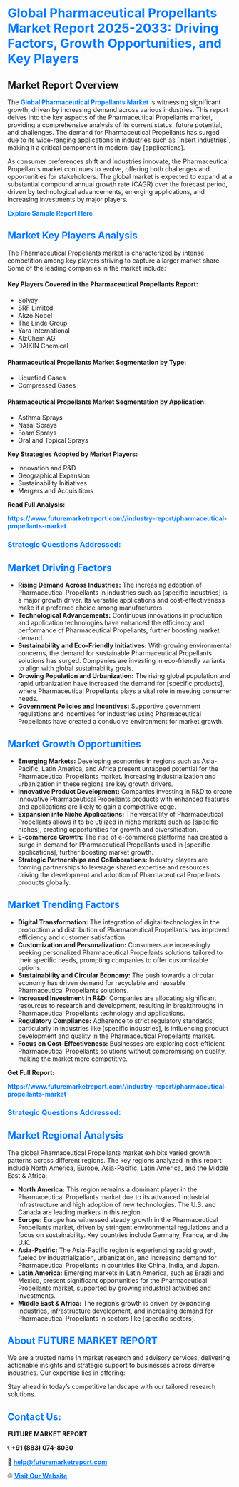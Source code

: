 <h1 style="color: #007BFF;">Global Pharmaceutical Propellants Market Report 2025-2033: Driving Factors, Growth Opportunities, and Key Players</h1>

<section id="overview">
<h2>Market Report Overview</h2>
<p>The <a href="https://www.futuremarketreport.com//industry-report/pharmaceutical-propellants-market" style="color: #007BFF; text-decoration: none;"><strong>Global Pharmaceutical Propellants Market</strong></a> is witnessing significant growth, driven by increasing demand across various industries. This report delves into the key aspects of the Pharmaceutical Propellants market, providing a comprehensive analysis of its current status, future potential, and challenges. The demand for Pharmaceutical Propellants has surged due to its wide-ranging applications in industries such as [insert industries], making it a critical component in modern-day [applications].</p>
<p>As consumer preferences shift and industries innovate, the Pharmaceutical Propellants market continues to evolve, offering both challenges and opportunities for stakeholders. The global market is expected to expand at a substantial compound annual growth rate (CAGR) over the forecast period, driven by technological advancements, emerging applications, and increasing investments by major players.</p>
</section>

<section id="overview">
<p><a href="https://www.futuremarketreport.com//request-sample/reportId=59524" style="color: #007BFF; text-decoration: none;"><strong>Explore Sample Report Here</strong></a></p>
</section>

<section id="key-players">
<h2 style="color: #007BFF;">Market Key Players Analysis</h2>
<p>The Pharmaceutical Propellants market is characterized by intense competition among key players striving to capture a larger market share. Some of the leading companies in the market include:</p>
<h4>Key Players Covered in the Pharmaceutical Propellants Report:</h4>
<ul><li>Solvay</li><li>SRF Limited</li><li>Akzo Nobel</li><li>The Linde Group</li><li>Yara International</li><li>AlzChem AG</li><li>DAIKIN Chemical</li></ul>
<h4>Pharmaceutical Propellants Market Segmentation by Type:</h4>
<ul><li>Liquefied Gases</li><li>Compressed Gases</li></ul>

<h4>Pharmaceutical Propellants Market Segmentation by Application:</h4>
<ul><li>Asthma Sprays</li><li>Nasal Sprays</li><li>Foam Sprays</li><li>Oral and Topical Sprays</li></ul>
<p><strong>Key Strategies Adopted by Market Players:</strong></p>
<ul>
<li>Innovation and R&D</li>
<li>Geographical Expansion</li>
<li>Sustainability Initiatives</li>
<li>Mergers and Acquisitions</li>
</ul>
</section>

<section>
<p><strong>Read Full Analysis: </strong></p><a href="https://www.futuremarketreport.com//industry-report/pharmaceutical-propellants-market" style="color: #007BFF; text-decoration: none;"><strong>https://www.futuremarketreport.com//industry-report/pharmaceutical-propellants-market</strong></a>
<h3 style="color: #007BFF;">Strategic Questions Addressed:</h3>
</section>

<section id="driving-factors">
<h2 style="color: #007BFF;">Market Driving Factors</h2>
<ul>
<li><strong>Rising Demand Across Industries:</strong> The increasing adoption of Pharmaceutical Propellants in industries such as [specific industries] is a major growth driver. Its versatile applications and cost-effectiveness make it a preferred choice among manufacturers.</li>
<li><strong>Technological Advancements:</strong> Continuous innovations in production and application technologies have enhanced the efficiency and performance of Pharmaceutical Propellants, further boosting market demand.</li>
<li><strong>Sustainability and Eco-Friendly Initiatives:</strong> With growing environmental concerns, the demand for sustainable Pharmaceutical Propellants solutions has surged. Companies are investing in eco-friendly variants to align with global sustainability goals.</li>
<li><strong>Growing Population and Urbanization:</strong> The rising global population and rapid urbanization have increased the demand for [specific products], where Pharmaceutical Propellants plays a vital role in meeting consumer needs.</li>
<li><strong>Government Policies and Incentives:</strong> Supportive government regulations and incentives for industries using Pharmaceutical Propellants have created a conducive environment for market growth.</li>
</ul>
</section>

<section id="growth-opportunities">
<h2 style="color: #007BFF;">Market Growth Opportunities</h2>
<ul>
<li><strong>Emerging Markets:</strong> Developing economies in regions such as Asia-Pacific, Latin America, and Africa present untapped potential for the Pharmaceutical Propellants market. Increasing industrialization and urbanization in these regions are key growth drivers.</li>
<li><strong>Innovative Product Development:</strong> Companies investing in R&D to create innovative Pharmaceutical Propellants products with enhanced features and applications are likely to gain a competitive edge.</li>
<li><strong>Expansion into Niche Applications:</strong> The versatility of Pharmaceutical Propellants allows it to be utilized in niche markets such as [specific niches], creating opportunities for growth and diversification.</li>
<li><strong>E-commerce Growth:</strong> The rise of e-commerce platforms has created a surge in demand for Pharmaceutical Propellants used in [specific applications], further boosting market growth.</li>
<li><strong>Strategic Partnerships and Collaborations:</strong> Industry players are forming partnerships to leverage shared expertise and resources, driving the development and adoption of Pharmaceutical Propellants products globally.</li>
</ul>
</section>

<section id="trending-factors">
<h2 style="color: #007BFF;">Market Trending Factors</h2>
<ul>
<li><strong>Digital Transformation:</strong> The integration of digital technologies in the production and distribution of Pharmaceutical Propellants has improved efficiency and customer satisfaction.</li>
<li><strong>Customization and Personalization:</strong> Consumers are increasingly seeking personalized Pharmaceutical Propellants solutions tailored to their specific needs, prompting companies to offer customizable options.</li>
<li><strong>Sustainability and Circular Economy:</strong> The push towards a circular economy has driven demand for recyclable and reusable Pharmaceutical Propellants solutions.</li>
<li><strong>Increased Investment in R&D:</strong> Companies are allocating significant resources to research and development, resulting in breakthroughs in Pharmaceutical Propellants technology and applications.</li>
<li><strong>Regulatory Compliance:</strong> Adherence to strict regulatory standards, particularly in industries like [specific industries], is influencing product development and quality in the Pharmaceutical Propellants market.</li>
<li><strong>Focus on Cost-Effectiveness:</strong> Businesses are exploring cost-efficient Pharmaceutical Propellants solutions without compromising on quality, making the market more competitive.</li>
</ul>
</section>

<section>
<p><strong>Get Full Report: </strong></p><a href="https://www.futuremarketreport.com//industry-report/pharmaceutical-propellants-market" style="color: #007BFF; text-decoration: none;"><strong>https://www.futuremarketreport.com//industry-report/pharmaceutical-propellants-market</strong></a>
<h3 style="color: #007BFF;">Strategic Questions Addressed:</h3>
</section>


<section id="regional-analysis">
<h2 style="color: #007BFF;">Market Regional Analysis</h2>
<p>The global Pharmaceutical Propellants market exhibits varied growth patterns across different regions. The key regions analyzed in this report include North America, Europe, Asia-Pacific, Latin America, and the Middle East & Africa:</p>
<ul>
<li><strong>North America:</strong> This region remains a dominant player in the Pharmaceutical Propellants market due to its advanced industrial infrastructure and high adoption of new technologies. The U.S. and Canada are leading markets in this region.</li>
<li><strong>Europe:</strong> Europe has witnessed steady growth in the Pharmaceutical Propellants market, driven by stringent environmental regulations and a focus on sustainability. Key countries include Germany, France, and the U.K.</li>
<li><strong>Asia-Pacific:</strong> The Asia-Pacific region is experiencing rapid growth, fueled by industrialization, urbanization, and increasing demand for Pharmaceutical Propellants in countries like China, India, and Japan.</li>
<li><strong>Latin America:</strong> Emerging markets in Latin America, such as Brazil and Mexico, present significant opportunities for the Pharmaceutical Propellants market, supported by growing industrial activities and investments.</li>
<li><strong>Middle East & Africa:</strong> The region’s growth is driven by expanding industries, infrastructure development, and increasing demand for Pharmaceutical Propellants in sectors like [specific sectors].</li>
</ul>
</section>

<footer>
<h2 style="color: #007BFF;">About FUTURE MARKET REPORT</h2>
<p>We are a trusted name in market research and advisory services, delivering actionable insights and strategic support to businesses across diverse industries. Our expertise lies in offering:</p>

<p>Stay ahead in today’s competitive landscape with our tailored research solutions.</p>

<h2 style="color: #007BFF;">Contact Us:</h2>
<p><strong>FUTURE MARKET REPORT</strong></p>
<p>📞 <strong>+91 (883) 074-8030</strong></p>
<p>📧 <strong><a href="mailto:help@futuremarketreport.com" style="color: #007BFF;">help@futuremarketreport.com</a></strong></p>
<p>🌐 <strong><a href="https://www.futuremarketreport.com/" style="color: #007BFF;">Visit Our Website</a></strong></p>
</footer>